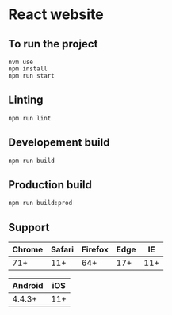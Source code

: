 # React website

## To run the project
```
nvm use
npm install
npm run start
```

## Linting
```
npm run lint
```

## Developement build
```
npm run build
```

## Production build
```
npm run build:prod
```

## Support

| Chrome  | Safari | Firefox | Edge | IE |
| --- | ----- | --- | --- | --- |
| 71+ | 11+ | 64+ | 17+ | 11+ |

| Android  | iOS |
| ------ | ----- |
| 4.4.3+ | 11+ |